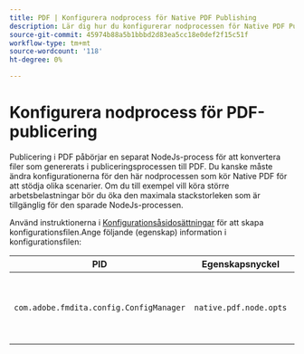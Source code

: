 ```yaml
---
title: PDF | Konfigurera nodprocess för Native PDF Publishing
description: Lär dig hur du konfigurerar nodprocessen för Native PDF Publishing
source-git-commit: 45974b88a5b1bbbd2d83ea5cc18e0def2f15c51f
workflow-type: tm+mt
source-wordcount: '118'
ht-degree: 0%

---
```



# Konfigurera nodprocess för PDF-publicering

Publicering i PDF påbörjar en separat NodeJs-process för att konvertera filer som genererats i publiceringsprocessen till PDF. Du kanske måste ändra konfigurationerna för den här nodprocessen som kör Native PDF för att stödja olika scenarier. Om du till exempel vill köra större arbetsbelastningar bör du öka den maximala stackstorleken som är tillgänglig för den sparade NodeJs-processen.

Använd instruktionerna i [Konfigurationsåsidosättningar](../cs-install-guide/download-install-additional-config-override.md) för att skapa konfigurationsfilen.Ange följande (egenskap) information i konfigurationsfilen:

| PID | Egenskapsnyckel | Egenskapsvärde |
|---|---|---|
| `com.adobe.fmdita.config.ConfigManager` | `native.pdf.node.opts` | Strängvärde som anger en standard `NODE_OPTIONS`.<BR> Standardvärde: &quot;&quot; |

